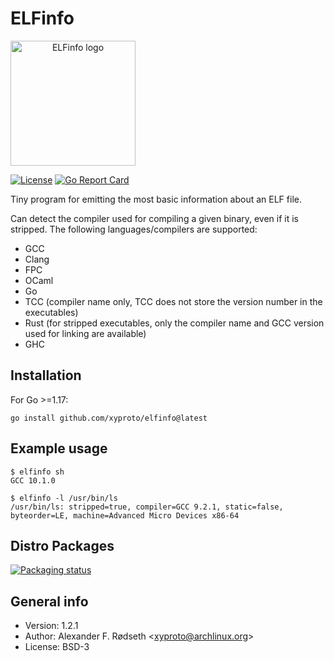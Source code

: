 # ELFinfo

<a align="center" href="https://github.com/xyproto/elfinfo"><img alt="ELFinfo logo" src="https://raw.githubusercontent.com/xyproto/elfinfo/main/web/elfinfo.png" width="200px"></a>

[![License](http://img.shields.io/badge/license-BSD-green.svg?style=flat)](https://raw.githubusercontent.com/xyproto/elfinfo/main/LICENSE) [![Go Report Card](https://goreportcard.com/badge/github.com/xyproto/elfinfo)](https://goreportcard.com/report/github.com/xyproto/elfinfo)

Tiny program for emitting the most basic information about an ELF file.

Can detect the compiler used for compiling a given binary, even if it is stripped. The following languages/compilers are supported:

* GCC
* Clang
* FPC
* OCaml
* Go
* TCC (compiler name only, TCC does not store the version number in the executables)
* Rust (for stripped executables, only the compiler name and GCC version used for linking are available)
* GHC

## Installation

For Go >=1.17:

    go install github.com/xyproto/elfinfo@latest

## Example usage

    $ elfinfo sh
    GCC 10.1.0

    $ elfinfo -l /usr/bin/ls
    /usr/bin/ls: stripped=true, compiler=GCC 9.2.1, static=false, byteorder=LE, machine=Advanced Micro Devices x86-64

## Distro Packages

[![Packaging status](https://repology.org/badge/vertical-allrepos/elfinfo.svg)](https://repology.org/project/elfinfo/versions)

## General info

* Version: 1.2.1
* Author: Alexander F. Rødseth &lt;xyproto@archlinux.org&gt;
* License: BSD-3
